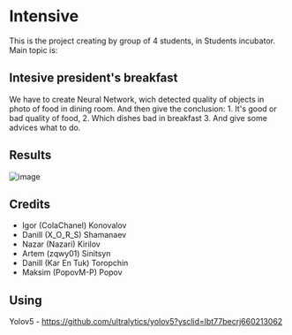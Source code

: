 # Intensive

This is the project creating by group of 4 students, in Students incubator. Main topic is:

## Intesive president's breakfast

We have to create Neural Network, wich detected quality of objects in photo of food in dining room. And then give the conclusion: 1. It's good or bad quality of food, 2. Which dishes bad in breakfast 3. And give some advices what to do.

## Results

![image](https://user-images.githubusercontent.com/47081014/209091038-b5fdd4b8-aa99-44cc-bc38-c527d587cf85.png)

## Credits

- Igor    (ColaChanel)  Konovalov
- Danill  (X_O_R_S)     Shamanaev 
- Nazar   (Nazari)      Kirilov
- Artem   (zqwy01)      Sinitsyn
- Danill  (Kar En Tuk)  Toropchin
- Maksim  (PopovM-P)    Popov

## Using

Yolov5 - https://github.com/ultralytics/yolov5?ysclid=lbt77becrj660213062



